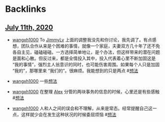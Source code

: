 
# Backlinks
## [July 11th, 2020](<July 11th, 2020.md>)
- [wangxh1000](<wangxh1000.md>) To [JimmyLv](<JimmyLv.md>) 上面的调整我没先和你讨论，我先调了。有点感想，团队合作从来是个困难的事情，就像一个家庭，夫妻双方几十年了还不免各自主见，磕磕碰碰。一方选择简单地让，是个办法，但这样带来的潜在问题是面和心散。但反过来，都是全情投入其中，投入代表着心里不断加固这是 “我的事情”，强烈主人翁意识的同时，也可能伤害周围。如果每个人只是加固 “我的”，那哪里来 “我们的”。很麻烦。我能想到的只是两点 #[想法](<想法.md>)

- [wangxh1000](<wangxh1000.md>) 一些[想法](<想法.md>)

- [wangxh1000](<wangxh1000.md>) 在整理 [Alex](<Alex.md>) 分管的两块事务的信息的时候，心里还是有些感触 #[想法](<想法.md>)

- [wangxh1000](<wangxh1000.md>) 人和人之间的误会和不理解，从来是常态。经常提醒自己这一点，这样就少会在发生这种状况的时候委屈烦恼 #[想法](<想法.md>)

